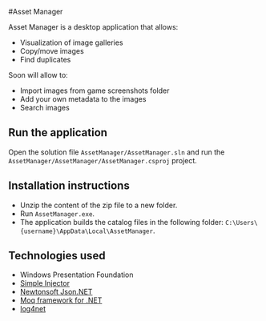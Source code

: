 #Asset Manager

Asset Manager is a desktop application that allows:
* Visualization of image galleries
* Copy/move images
* Find duplicates

Soon will allow to:
* Import images from game screenshots folder
* Add your own metadata to the images
* Search images

## Run the application
Open the solution file `AssetManager/AssetManager.sln` and run the `AssetManager/AssetManager/AssetManager.csproj` project.

## Installation instructions
* Unzip the content of the zip file to a new folder.
* Run `AssetManager.exe`.
* The application builds the catalog files in the following folder: `C:\Users\{username}\AppData\Local\AssetManager`.

## Technologies used
* Windows Presentation Foundation
* [Simple Injector](https://simpleinjector.org/index.html)
* [Newtonsoft Json.NET](https://www.newtonsoft.com/json)
* [Moq framework for .NET](https://github.com/moq/moq4)
* [log4net](https://logging.apache.org/log4net/)
